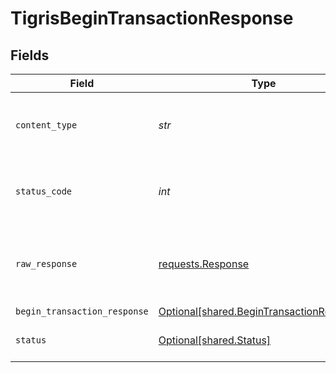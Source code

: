 # TigrisBeginTransactionResponse


## Fields

| Field                                                                                        | Type                                                                                         | Required                                                                                     | Description                                                                                  |
| -------------------------------------------------------------------------------------------- | -------------------------------------------------------------------------------------------- | -------------------------------------------------------------------------------------------- | -------------------------------------------------------------------------------------------- |
| `content_type`                                                                               | *str*                                                                                        | :heavy_check_mark:                                                                           | HTTP response content type for this operation                                                |
| `status_code`                                                                                | *int*                                                                                        | :heavy_check_mark:                                                                           | HTTP response status code for this operation                                                 |
| `raw_response`                                                                               | [requests.Response](https://requests.readthedocs.io/en/latest/api/#requests.Response)        | :heavy_check_mark:                                                                           | Raw HTTP response; suitable for custom response parsing                                      |
| `begin_transaction_response`                                                                 | [Optional[shared.BeginTransactionResponse]](../../models/shared/begintransactionresponse.md) | :heavy_minus_sign:                                                                           | OK                                                                                           |
| `status`                                                                                     | [Optional[shared.Status]](../../models/shared/status.md)                                     | :heavy_minus_sign:                                                                           | Default error response                                                                       |